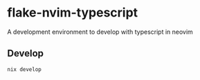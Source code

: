 # flake-nvim-typescript

A development environment to develop with typescript in neovim

## Develop

```
nix develop
```
